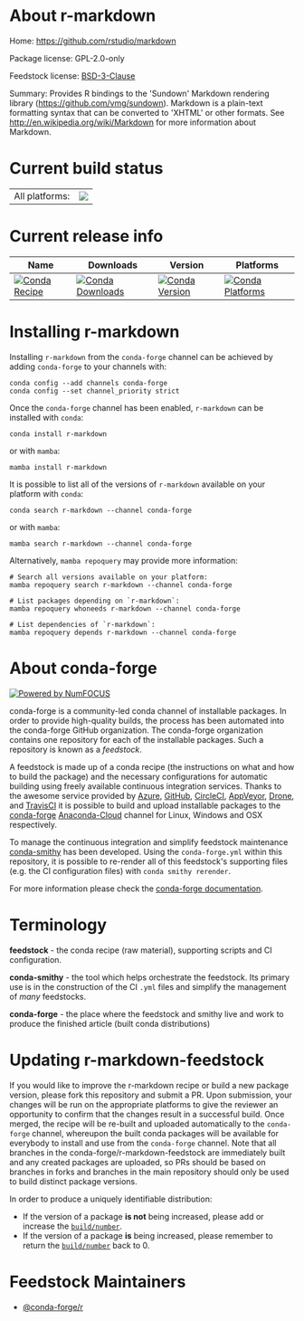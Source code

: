 About r-markdown
================

Home: https://github.com/rstudio/markdown

Package license: GPL-2.0-only

Feedstock license: [BSD-3-Clause](https://github.com/conda-forge/r-markdown-feedstock/blob/main/LICENSE.txt)

Summary: Provides R bindings to the 'Sundown' Markdown rendering library (<https://github.com/vmg/sundown>). Markdown is a plain-text formatting syntax that can be converted to 'XHTML' or other formats. See <http://en.wikipedia.org/wiki/Markdown> for more information about Markdown.

Current build status
====================


<table><tr><td>All platforms:</td>
    <td>
      <a href="https://dev.azure.com/conda-forge/feedstock-builds/_build/latest?definitionId=1333&branchName=main">
        <img src="https://dev.azure.com/conda-forge/feedstock-builds/_apis/build/status/r-markdown-feedstock?branchName=main">
      </a>
    </td>
  </tr>
</table>

Current release info
====================

| Name | Downloads | Version | Platforms |
| --- | --- | --- | --- |
| [![Conda Recipe](https://img.shields.io/badge/recipe-r--markdown-green.svg)](https://anaconda.org/conda-forge/r-markdown) | [![Conda Downloads](https://img.shields.io/conda/dn/conda-forge/r-markdown.svg)](https://anaconda.org/conda-forge/r-markdown) | [![Conda Version](https://img.shields.io/conda/vn/conda-forge/r-markdown.svg)](https://anaconda.org/conda-forge/r-markdown) | [![Conda Platforms](https://img.shields.io/conda/pn/conda-forge/r-markdown.svg)](https://anaconda.org/conda-forge/r-markdown) |

Installing r-markdown
=====================

Installing `r-markdown` from the `conda-forge` channel can be achieved by adding `conda-forge` to your channels with:

```
conda config --add channels conda-forge
conda config --set channel_priority strict
```

Once the `conda-forge` channel has been enabled, `r-markdown` can be installed with `conda`:

```
conda install r-markdown
```

or with `mamba`:

```
mamba install r-markdown
```

It is possible to list all of the versions of `r-markdown` available on your platform with `conda`:

```
conda search r-markdown --channel conda-forge
```

or with `mamba`:

```
mamba search r-markdown --channel conda-forge
```

Alternatively, `mamba repoquery` may provide more information:

```
# Search all versions available on your platform:
mamba repoquery search r-markdown --channel conda-forge

# List packages depending on `r-markdown`:
mamba repoquery whoneeds r-markdown --channel conda-forge

# List dependencies of `r-markdown`:
mamba repoquery depends r-markdown --channel conda-forge
```


About conda-forge
=================

[![Powered by
NumFOCUS](https://img.shields.io/badge/powered%20by-NumFOCUS-orange.svg?style=flat&colorA=E1523D&colorB=007D8A)](https://numfocus.org)

conda-forge is a community-led conda channel of installable packages.
In order to provide high-quality builds, the process has been automated into the
conda-forge GitHub organization. The conda-forge organization contains one repository
for each of the installable packages. Such a repository is known as a *feedstock*.

A feedstock is made up of a conda recipe (the instructions on what and how to build
the package) and the necessary configurations for automatic building using freely
available continuous integration services. Thanks to the awesome service provided by
[Azure](https://azure.microsoft.com/en-us/services/devops/), [GitHub](https://github.com/),
[CircleCI](https://circleci.com/), [AppVeyor](https://www.appveyor.com/),
[Drone](https://cloud.drone.io/welcome), and [TravisCI](https://travis-ci.com/)
it is possible to build and upload installable packages to the
[conda-forge](https://anaconda.org/conda-forge) [Anaconda-Cloud](https://anaconda.org/)
channel for Linux, Windows and OSX respectively.

To manage the continuous integration and simplify feedstock maintenance
[conda-smithy](https://github.com/conda-forge/conda-smithy) has been developed.
Using the ``conda-forge.yml`` within this repository, it is possible to re-render all of
this feedstock's supporting files (e.g. the CI configuration files) with ``conda smithy rerender``.

For more information please check the [conda-forge documentation](https://conda-forge.org/docs/).

Terminology
===========

**feedstock** - the conda recipe (raw material), supporting scripts and CI configuration.

**conda-smithy** - the tool which helps orchestrate the feedstock.
                   Its primary use is in the construction of the CI ``.yml`` files
                   and simplify the management of *many* feedstocks.

**conda-forge** - the place where the feedstock and smithy live and work to
                  produce the finished article (built conda distributions)


Updating r-markdown-feedstock
=============================

If you would like to improve the r-markdown recipe or build a new
package version, please fork this repository and submit a PR. Upon submission,
your changes will be run on the appropriate platforms to give the reviewer an
opportunity to confirm that the changes result in a successful build. Once
merged, the recipe will be re-built and uploaded automatically to the
`conda-forge` channel, whereupon the built conda packages will be available for
everybody to install and use from the `conda-forge` channel.
Note that all branches in the conda-forge/r-markdown-feedstock are
immediately built and any created packages are uploaded, so PRs should be based
on branches in forks and branches in the main repository should only be used to
build distinct package versions.

In order to produce a uniquely identifiable distribution:
 * If the version of a package **is not** being increased, please add or increase
   the [``build/number``](https://docs.conda.io/projects/conda-build/en/latest/resources/define-metadata.html#build-number-and-string).
 * If the version of a package **is** being increased, please remember to return
   the [``build/number``](https://docs.conda.io/projects/conda-build/en/latest/resources/define-metadata.html#build-number-and-string)
   back to 0.

Feedstock Maintainers
=====================

* [@conda-forge/r](https://github.com/conda-forge/r/)


